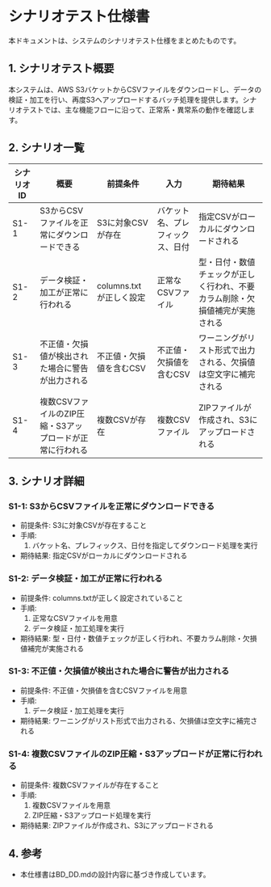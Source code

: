 # シナリオテスト仕様書

本ドキュメントは、システムのシナリオテスト仕様をまとめたものです。

## 1. シナリオテスト概要

本システムは、AWS S3バケットからCSVファイルをダウンロードし、データの検証・加工を行い、再度S3へアップロードするバッチ処理を提供します。シナリオテストでは、主な機能フローに沿って、正常系・異常系の動作を確認します。

## 2. シナリオ一覧

| シナリオID | 概要 | 前提条件 | 入力 | 期待結果 |
|------------|------|----------|------|----------|
| S1-1 | S3からCSVファイルを正常にダウンロードできる | S3に対象CSVが存在 | バケット名、プレフィックス、日付 | 指定CSVがローカルにダウンロードされる |
| S1-2 | データ検証・加工が正常に行われる | columns.txtが正しく設定 | 正常なCSVファイル | 型・日付・数値チェックが正しく行われ、不要カラム削除・欠損値補完が実施される |
| S1-3 | 不正値・欠損値が検出された場合に警告が出力される | 不正値・欠損値を含むCSV | 不正値・欠損値を含むCSV | ワーニングがリスト形式で出力される、欠損値は空文字に補完される |
| S1-4 | 複数CSVファイルのZIP圧縮・S3アップロードが正常に行われる | 複数CSVが存在 | 複数CSVファイル | ZIPファイルが作成され、S3にアップロードされる |

## 3. シナリオ詳細

### S1-1: S3からCSVファイルを正常にダウンロードできる
- 前提条件: S3に対象CSVが存在すること
- 手順:
  1. バケット名、プレフィックス、日付を指定してダウンロード処理を実行
- 期待結果: 指定CSVがローカルにダウンロードされる

### S1-2: データ検証・加工が正常に行われる
- 前提条件: columns.txtが正しく設定されていること
- 手順:
  1. 正常なCSVファイルを用意
  2. データ検証・加工処理を実行
- 期待結果: 型・日付・数値チェックが正しく行われ、不要カラム削除・欠損値補完が実施される

### S1-3: 不正値・欠損値が検出された場合に警告が出力される
- 前提条件: 不正値・欠損値を含むCSVファイルを用意
- 手順:
  1. データ検証・加工処理を実行
- 期待結果: ワーニングがリスト形式で出力される、欠損値は空文字に補完される

### S1-4: 複数CSVファイルのZIP圧縮・S3アップロードが正常に行われる
- 前提条件: 複数CSVファイルが存在すること
- 手順:
  1. 複数CSVファイルを用意
  2. ZIP圧縮・S3アップロード処理を実行
- 期待結果: ZIPファイルが作成され、S3にアップロードされる

## 4. 参考
- 本仕様書はBD_DD.mdの設計内容に基づき作成しています。
